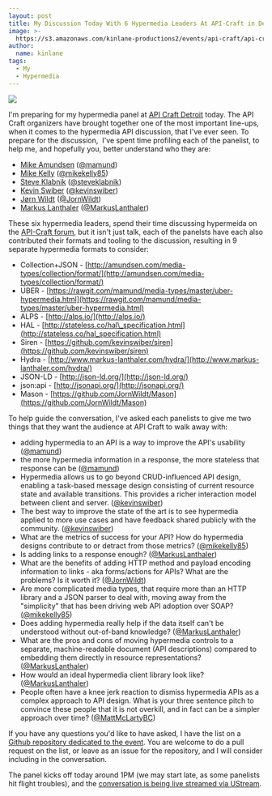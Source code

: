 ```yaml
---
layout: post
title: My Discussion Today With 6 Hypermedia Leaders At API-Craft in Detroit
image: >-
  https://s3.amazonaws.com/kinlane-productions2/events/api-craft/api-craft-logo.png
author:
  name: kinlane
tags:
  - My
  - Hypermedia
---
```

[![](https://s3.amazonaws.com/kinlane-productions2/events/api-craft/api-craft-logo.png)](http://api-craft.org/)

I'm preparing for my hypermedia panel at [API Craft Detroit](http://api-craft.org/) today. The API Craft organizers have brought together one of the most important line-ups, when it comes to the hypermedia API discussion, that I've ever seen. To prepare for the discussion,  I've spent time profiling each of the panelist, to help me, and hopefully you, better understand who they are:

*   [Mike Amundsen](http://apievangelist.com/2014/07/24/getting-to-know-mike-amundsen-for-the-api-craft-2014-detroit-hypermedia-panel-) ([@mamund](https://twitter.com/mamund))
*   [Mike Kelly](http://apievangelist.com/2014/07/25/getting-to-know-mike-kelly-for-the-api-craft-2014-detroit-hypermedia-panel-) ([@mikekelly85](https://twitter.com/mikekelly85))
*   [Steve Klabnik](http://apievangelist.com/2014/07/26/getting-to-know-steve-klabnik-for-the-api-craft-2014-detroit-hypermedia-panel-) ([@steveklabnik](https://twitter.com/steveklabnik))
*   [Kevin Swiber](http://apievangelist.com/2014/07/27/getting-to-know-kevin-swiber-for-the-api-craft-2014-detroit-hypermedia-panel-) ([@kevinswiber](https://twitter.com/kevinswiber))
*   [Jørn Wildt](http://apievangelist.com/2014/07/28/getting-to-know-jrn-wildt-for-the-api-craft-2014-detroit-hypermedia-panel-) ([@JornWildt](https://twitter.com/JornWildt))
*   [Markus Lanthaler](http://apievangelist.com/2014/07/27/getting-to-know-markus-lanthaler-for-the-api-craft-2014-detroit-hypermedia-panel-) ([@MarkusLanthaler](https://twitter.com/MarkusLanthaler))

These six hypermedia leaders, spend their time discussing hypermeida on the [API-Craft forum](https://groups.google.com/forum/#!forum/api-craft), but it isn't just talk, each of the panelsts have each also contributed their formats and tooling to the discussion, resulting in 9 separate hypermedia formats to consider:

*   Collection+JSON - [http://amundsen.com/media-types/collection/format/](http://amundsen.com/media-types/collection/format/)
*   UBER - [https://rawgit.com/mamund/media-types/master/uber-hypermedia.html](https://rawgit.com/mamund/media-types/master/uber-hypermedia.html)
*   ALPS - [http://alps.io/](http://alps.io/)
*   HAL - [http://stateless.co/hal\_specification.html](http://stateless.co/hal_specification.html)
*   Siren - [https://github.com/kevinswiber/siren](https://github.com/kevinswiber/siren)
*   Hydra - [http://www.markus-lanthaler.com/hydra/](http://www.markus-lanthaler.com/hydra/)
*   JSON-LD - [http://json-ld.org/](http://json-ld.org/)
*   json:api - [http://jsonapi.org/](http://jsonapi.org/)
*   Mason - [https://github.com/JornWildt/Mason](https://github.com/JornWildt/Mason)

To help guide the conversation, I've asked each panelists to give me two things that they want the audience at API Craft to walk away with:

*   adding hypermedia to an API is a way to improve the API's usability ([@mamund](https://twitter.com/mamund))
*   the more hypermedia information in a response, the more stateless that response can be ([@mamund](https://twitter.com/mamund))
*   Hypermedia allows us to go beyond CRUD-influenced API design, enabling a task-based message design consisting of current resource state and available transitions. This provides a richer interaction model between client and server. ([@kevinswiber](https://twitter.com/kevinswiber))
*   The best way to improve the state of the art is to see hypermedia applied to more use cases and have feedback shared publicly with the community. ([@kevinswiber](https://twitter.com/kevinswiber))
*   What are the metrics of success for your API? How do hypermedia designs contribute to or detract from those metrics? ([@mikekelly85](https://twitter.com/mikekelly85))
*   Is adding links to a response enough? ([@MarkusLanthaler](https://twitter.com/MarkusLanthaler))
*   What are the benefits of adding HTTP method and payload encoding information to links - aka forms/actions for APIs? What are the problems? Is it worth it? ([@JornWildt](https://twitter.com/JornWildt))
*   Are more complicated media types, that require more than an HTTP library and a JSON parser to deal with, moving away from the "simplicity" that has been driving web API adoption over SOAP? ([@mikekelly85](https://twitter.com/mikekelly85))
*   Does adding hypermedia really help if the data itself can't be understood without out-of-band knowledge? ([@MarkusLanthaler](https://twitter.com/MarkusLanthaler))
*   What are the pros and cons of moving hypermedia controls to a separate, machine-readable document (API descriptions) compared to embedding them directly in resource representations? ([@MarkusLanthaler](https://twitter.com/MarkusLanthaler))
*   How would an ideal hypermedia client library look like? ([@MarkusLanthaler](https://twitter.com/MarkusLanthaler))
*   People often have a knee jerk reaction to dismiss hypermedia APIs as a complex approach to API design. What is your three sentence pitch to convince these people that it is not overkill, and in fact can be a simpler approach over time? ([@MattMcLartyBC](https://twitter.com/MattMcLartyBC))

If you have any questions you'd like to have asked, I have the list on a [Github repository dedicated to the event](https://github.com/kinlane/api-craft-hypermedia-panel-detroit-2014). You are welcome to do a pull request on the list, or leave as an issue for the repository, and I will consider including in the conversation. 

The panel kicks off today around 1PM (we may start late, as some panelists hit flight troubles), and the [conversation is being live streamed via UStream](http://www.ustream.tv/channel/api-craft).